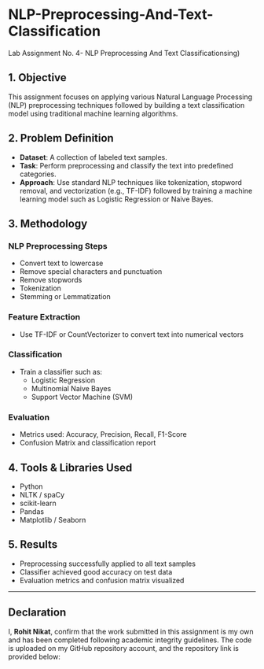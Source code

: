 # NLP-Preprocessing-And-Text-Classification
Lab Assignment No. 4- NLP Preprocessing And Text Classificationsing)


## 1. Objective
This assignment focuses on applying various Natural Language Processing (NLP) preprocessing techniques followed by building a text classification model using traditional machine learning algorithms.

## 2. Problem Definition
- **Dataset**: A collection of labeled text samples.
- **Task**: Perform preprocessing and classify the text into predefined categories.
- **Approach**: Use standard NLP techniques like tokenization, stopword removal, and vectorization (e.g., TF-IDF) followed by training a machine learning model such as Logistic Regression or Naive Bayes.

## 3. Methodology

### NLP Preprocessing Steps
- Convert text to lowercase
- Remove special characters and punctuation
- Remove stopwords
- Tokenization
- Stemming or Lemmatization

### Feature Extraction
- Use TF-IDF or CountVectorizer to convert text into numerical vectors

### Classification
- Train a classifier such as:
  - Logistic Regression
  - Multinomial Naive Bayes
  - Support Vector Machine (SVM)

### Evaluation
- Metrics used: Accuracy, Precision, Recall, F1-Score
- Confusion Matrix and classification report

## 4. Tools & Libraries Used
- Python  
- NLTK / spaCy  
- scikit-learn  
- Pandas  
- Matplotlib / Seaborn

## 5. Results
- Preprocessing successfully applied to all text samples
- Classifier achieved good accuracy on test data
- Evaluation metrics and confusion matrix visualized

---

## Declaration
I, **Rohit Nikat**, confirm that the work submitted in this assignment is my own and has been completed following academic integrity guidelines. The code is uploaded on my GitHub repository account, and the repository link is provided below:




